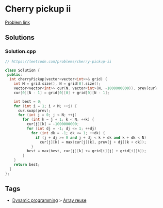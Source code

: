 # Cherry pickup ii

[Problem link](https://leetcode.com/problems/cherry-pickup-ii)

## Solutions


### Solution.cpp
```cpp
// https://leetcode.com/problems/cherry-pickup-ii

class Solution {
 public:
  int cherryPickup(vector<vector<int>>& grid) {
    int M = grid.size(), N = grid[0].size();
    vector<vector<int>> cur(N, vector<int>(N, -1000000000)), prev{cur};
    cur[0][N - 1] = grid[0][0] + grid[0][N - 1];

    int best = 0;
    for (int i = 1; i < M; ++i) {
      cur.swap(prev);
      for (int j = 0; j < N; ++j)
        for (int k = j + 1; k < N; ++k) {
          cur[j][k] = -1000000000;
          for (int dj = -1; dj <= 1; ++dj)
            for (int dk = -1; dk <= 1; ++dk) {
              if (j + dj >= 0 and j + dj < k + dk and k + dk < N)
                cur[j][k] = max(cur[j][k], prev[j + dj][k + dk]);
            }
          best = max(best, cur[j][k] += grid[i][j] + grid[i][k]);
        }
    }
    return best;
  }
};
```
## Tags

* [Dynamic programming](/README.md#Dynamic_programming) > [Array reuse](/README.md#Dynamic_programming-Array_reuse)
